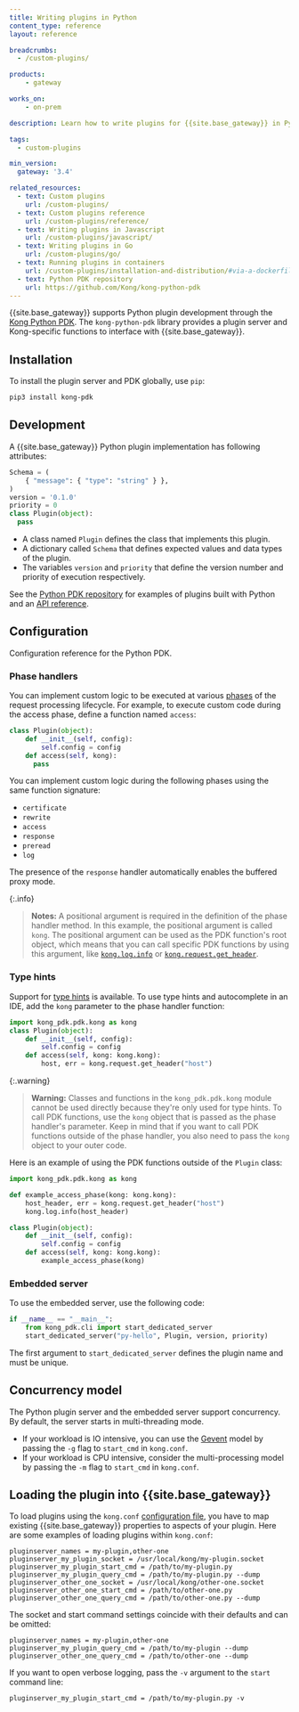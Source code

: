 ```yaml
---
title: Writing plugins in Python
content_type: reference
layout: reference

breadcrumbs:
  - /custom-plugins/

products:
    - gateway

works_on:
    - on-prem

description: Learn how to write plugins for {{site.base_gateway}} in Python.

tags:
  - custom-plugins

min_version:
  gateway: '3.4'

related_resources:
  - text: Custom plugins
    url: /custom-plugins/
  - text: Custom plugins reference
    url: /custom-plugins/reference/
  - text: Writing plugins in Javascript
    url: /custom-plugins/javascript/
  - text: Writing plugins in Go
    url: /custom-plugins/go/
  - text: Running plugins in containers
    url: /custom-plugins/installation-and-distribution/#via-a-dockerfile-or-docker-run-install-and-load
  - text: Python PDK repository
    url: https://github.com/Kong/kong-python-pdk
---
```


{{site.base_gateway}} supports Python plugin development through the [Kong Python PDK](https://github.com/Kong/kong-python-pdk).
The `kong-python-pdk` library provides a plugin server and Kong-specific functions to interface with {{site.base_gateway}}.

## Installation

To install the plugin server and PDK globally, use `pip`:

```sh
pip3 install kong-pdk
```

## Development

A {{site.base_gateway}} Python plugin implementation has following attributes:

```python
Schema = (
    { "message": { "type": "string" } },
)
version = '0.1.0'
priority = 0
class Plugin(object):
  pass
```

* A class named `Plugin` defines the class that implements this plugin.
* A dictionary called `Schema` that defines expected values and data types of the plugin.
* The variables `version` and `priority` that define the version number and priority of execution respectively.

See the [Python PDK repository](https://github.com/Kong/kong-python-pdk/tree/master/examples) for examples of plugins built with Python
and an [API reference](https://kong.github.io/kong-python-pdk/py-modindex.html).

## Configuration

Configuration reference for the Python PDK.

### Phase handlers

You can implement custom logic to be executed at various [phases](/custom-plugins/handler.lua/) of the request processing lifecycle. 
For example, to execute custom code during the access phase, define a function named `access`:

```python
class Plugin(object):
    def __init__(self, config):
        self.config = config
    def access(self, kong):
      pass
```

You can implement custom logic during the following phases using the same function signature:

* `certificate`
* `rewrite`
* `access`
* `response`
* `preread`
* `log`

The presence of the `response` handler automatically enables the buffered proxy mode.

{:.info}
> **Notes:** A positional argument is required in the definition of the phase handler method. 
In this example, the positional argument is called `kong`. 
The positional argument can be used as the PDK function's root object, 
which means that you can call specific PDK functions by using this argument, like [`kong.log.info`](/gateway/pdk/reference/kong.log/) or 
[`kong.request.get_header`](/gateway/pdk/reference/kong.request/).

### Type hints

Support for [type hints](https://www.python.org/dev/peps/pep-0484/) is available. 
To use type hints and autocomplete in an IDE, add the `kong` parameter to the phase handler function:

```python
import kong_pdk.pdk.kong as kong
class Plugin(object):
    def __init__(self, config):
        self.config = config
    def access(self, kong: kong.kong):
        host, err = kong.request.get_header("host")
```

{:.warning}
> **Warning:** Classes and functions in the `kong_pdk.pdk.kong` module cannot be used directly because they're only used for type hints. 
To call PDK functions,  use the `kong` object that is passed as the phase handler's parameter. 
Keep in mind that if you want to call PDK functions outside of the phase handler, you also need to pass the `kong` object to your outer code.

Here is an example of using the PDK functions outside of the `Plugin` class:

```python
import kong_pdk.pdk.kong as kong

def example_access_phase(kong: kong.kong):
    host_header, err = kong.request.get_header("host")
    kong.log.info(host_header)

class Plugin(object):
    def __init__(self, config):
        self.config = config
    def access(self, kong: kong.kong):
        example_access_phase(kong)
```

### Embedded server

To use the embedded server, use the following code:

```python
if __name__ == "__main__":
    from kong_pdk.cli import start_dedicated_server
    start_dedicated_server("py-hello", Plugin, version, priority)
```

The first argument to `start_dedicated_server` defines the plugin name and must be unique.

## Concurrency model

The Python plugin server and the embedded server support concurrency. 
By default, the server starts in multi-threading mode.

* If your workload is IO intensive, you can use the [Gevent](http://www.gevent.org/) model by passing the `-g` flag to `start_cmd` in `kong.conf`.
* If your workload is CPU intensive, consider the multi-processing model by passing the `-m` flag to `start_cmd` in `kong.conf`.

## Loading the plugin into {{site.base_gateway}}

To load plugins using the `kong.conf` [configuration file](/gateway/configuration/), you have to map existing {{site.base_gateway}} properties to aspects of your plugin.
Here are some examples of loading plugins within `kong.conf`:

```
pluginserver_names = my-plugin,other-one
pluginserver_my_plugin_socket = /usr/local/kong/my-plugin.socket
pluginserver_my_plugin_start_cmd = /path/to/my-plugin.py
pluginserver_my_plugin_query_cmd = /path/to/my-plugin.py --dump
pluginserver_other_one_socket = /usr/local/kong/other-one.socket
pluginserver_other_one_start_cmd = /path/to/other-one.py
pluginserver_other_one_query_cmd = /path/to/other-one.py --dump
```

The socket and start command settings coincide with their defaults and can be omitted:

```
pluginserver_names = my-plugin,other-one
pluginserver_my_plugin_query_cmd = /path/to/my-plugin --dump
pluginserver_other_one_query_cmd = /path/to/other-one --dump
```

If you want to open verbose logging, pass the `-v` argument to the `start` command line:

```
pluginserver_my_plugin_start_cmd = /path/to/my-plugin.py -v
```
